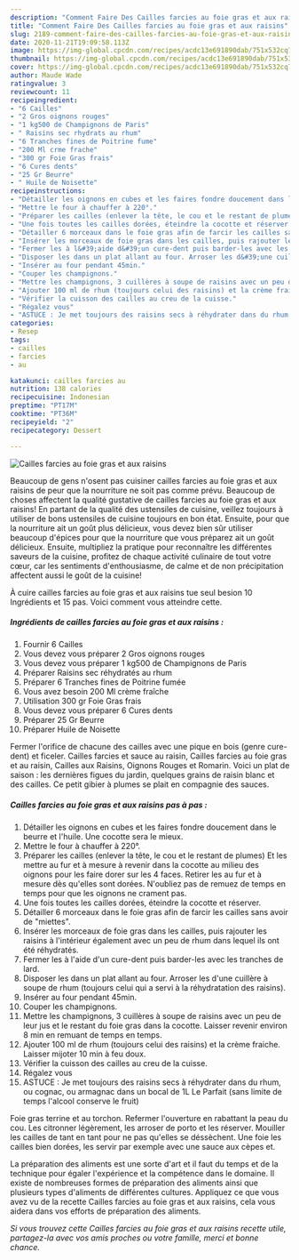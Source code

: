```yaml
---
description: "Comment Faire Des Cailles farcies au foie gras et aux raisins"
title: "Comment Faire Des Cailles farcies au foie gras et aux raisins"
slug: 2189-comment-faire-des-cailles-farcies-au-foie-gras-et-aux-raisins
date: 2020-11-21T19:09:58.113Z
image: https://img-global.cpcdn.com/recipes/acdc13e691890dab/751x532cq70/cailles-farcies-au-foie-gras-et-aux-raisins-photo-principale-de-la-recette.jpg
thumbnail: https://img-global.cpcdn.com/recipes/acdc13e691890dab/751x532cq70/cailles-farcies-au-foie-gras-et-aux-raisins-photo-principale-de-la-recette.jpg
cover: https://img-global.cpcdn.com/recipes/acdc13e691890dab/751x532cq70/cailles-farcies-au-foie-gras-et-aux-raisins-photo-principale-de-la-recette.jpg
author: Maude Wade
ratingvalue: 3
reviewcount: 11
recipeingredient:
- "6 Cailles"
- "2 Gros oignons rouges"
- "1 kg500 de Champignons de Paris"
- " Raisins sec rhydrats au rhum"
- "6 Tranches fines de Poitrine fume"
- "200 Ml crme frache"
- "300 gr Foie Gras frais"
- "6 Cures dents"
- "25 Gr Beurre"
- " Huile de Noisette"
recipeinstructions:
- "Détailler les oignons en cubes et les faires fondre doucement dans le beurre et l&#39;huile. Une cocotte sera le mieux."
- "Mettre le four à chauffer à 220°."
- "Préparer les cailles (enlever la tête, le cou et le restant de plumes) Et les mettre au fur et à mesure à revenir dans la cocotte au milieu des oignons pour les faire dorer sur les 4 faces. Retirer les au fur et à mesure dès qu&#39;elles sont dorées. N&#39;oubliez pas de remuez de temps en temps pour que les oignons ne crament pas."
- "Une fois toutes les cailles dorées, éteindre la cocotte et réserver."
- "Détailler 6 morceaux dans le foie gras afin de farcir les cailles sans avoir de &#34;miettes&#34;."
- "Insérer les morceaux de foie gras dans les cailles, puis rajouter les raisins à l&#39;intérieur également avec un peu de rhum dans lequel ils ont été réhydratés."
- "Fermer les à l&#39;aide d&#39;un cure-dent puis barder-les avec les tranches de lard."
- "Disposer les dans un plat allant au four. Arroser les d&#39;une cuillère à soupe de rhum (toujours celui qui a servi à la réhydratation des raisins)."
- "Insérer au four pendant 45min."
- "Couper les champignons."
- "Mettre les champignons, 3 cuillères à soupe de raisins avec un peu de leur jus et le restant du foie gras dans la cocotte. Laisser revenir environ 8 min en remuant de temps en temps."
- "Ajouter 100 ml de rhum (toujours celui des raisins) et la crème fraiche. Laisser mijoter 10 min à feu doux."
- "Vérifier la cuisson des cailles au creu de la cuisse."
- "Régalez vous"
- "ASTUCE : Je met toujours des raisins secs à réhydrater dans du rhum, ou cognac, ou armagnac dans un bocal de 1L Le Parfait (sans limite de temps l&#39;alcool conserve le fruit)"
categories:
- Resep
tags:
- cailles
- farcies
- au

katakunci: cailles farcies au 
nutrition: 138 calories
recipecuisine: Indonesian
preptime: "PT17M"
cooktime: "PT36M"
recipeyield: "2"
recipecategory: Dessert

---
```



![Cailles farcies au foie gras et aux raisins](https://img-global.cpcdn.com/recipes/acdc13e691890dab/751x532cq70/cailles-farcies-au-foie-gras-et-aux-raisins-photo-principale-de-la-recette.jpg)

Beaucoup de gens n'osent pas cuisiner cailles farcies au foie gras et aux raisins de peur que la nourriture ne soit pas comme prévu. Beaucoup de choses affectent la qualité gustative de cailles farcies au foie gras et aux raisins! En partant de la qualité des ustensiles de cuisine, veillez toujours à utiliser de bons ustensiles de cuisine toujours en bon état. Ensuite, pour que la nourriture ait un goût plus délicieux, vous devez bien sûr utiliser beaucoup d'épices pour que la nourriture que vous préparez ait un goût délicieux. Ensuite, multipliez la pratique pour reconnaître les différentes saveurs de la cuisine, profitez de chaque activité culinaire de tout votre cœur, car les sentiments d'enthousiasme, de calme et de non précipitation affectent aussi le goût de la cuisine!

<!--inarticleads1-->

À cuire cailles farcies au foie gras et aux raisins tue seul besion 10 Ingrédients et 15 pas. Voici comment vous atteindre cette.

##### Ingrédients de cailles farcies au foie gras et aux raisins :

1. Fournir 6 Cailles
1. Vous devez vous préparer 2 Gros oignons rouges
1. Vous devez vous préparer 1 kg500 de Champignons de Paris
1. Préparer  Raisins sec réhydratés au rhum
1. Préparer 6 Tranches fines de Poitrine fumée
1. Vous avez besoin 200 Ml crème fraîche
1. Utilisation 300 gr Foie Gras frais
1. Vous devez vous préparer 6 Cures dents
1. Préparer 25 Gr Beurre
1. Préparer  Huile de Noisette


Fermer l&#39;orifice de chacune des cailles avec une pique en bois (genre cure-dent) et ficeler. Cailles farcies et sauce au raisin, Cailles farcies au foie gras et au raisin, Cailles aux Raisins, Oignons Rouges et Romarin. Voici un plat de saison : les dernières figues du jardin, quelques grains de raisin blanc et des cailles. Ce petit gibier à plumes se plait en compagnie des sauces. 

<!--inarticleads2-->

##### Cailles farcies au foie gras et aux raisins pas à pas :

1. Détailler les oignons en cubes et les faires fondre doucement dans le beurre et l&#39;huile. Une cocotte sera le mieux.
1. Mettre le four à chauffer à 220°.
1. Préparer les cailles (enlever la tête, le cou et le restant de plumes) Et les mettre au fur et à mesure à revenir dans la cocotte au milieu des oignons pour les faire dorer sur les 4 faces. Retirer les au fur et à mesure dès qu&#39;elles sont dorées. N&#39;oubliez pas de remuez de temps en temps pour que les oignons ne crament pas.
1. Une fois toutes les cailles dorées, éteindre la cocotte et réserver.
1. Détailler 6 morceaux dans le foie gras afin de farcir les cailles sans avoir de &#34;miettes&#34;.
1. Insérer les morceaux de foie gras dans les cailles, puis rajouter les raisins à l&#39;intérieur également avec un peu de rhum dans lequel ils ont été réhydratés.
1. Fermer les à l&#39;aide d&#39;un cure-dent puis barder-les avec les tranches de lard.
1. Disposer les dans un plat allant au four. Arroser les d&#39;une cuillère à soupe de rhum (toujours celui qui a servi à la réhydratation des raisins).
1. Insérer au four pendant 45min.
1. Couper les champignons.
1. Mettre les champignons, 3 cuillères à soupe de raisins avec un peu de leur jus et le restant du foie gras dans la cocotte. Laisser revenir environ 8 min en remuant de temps en temps.
1. Ajouter 100 ml de rhum (toujours celui des raisins) et la crème fraiche. Laisser mijoter 10 min à feu doux.
1. Vérifier la cuisson des cailles au creu de la cuisse.
1. Régalez vous
1. ASTUCE : Je met toujours des raisins secs à réhydrater dans du rhum, ou cognac, ou armagnac dans un bocal de 1L Le Parfait (sans limite de temps l&#39;alcool conserve le fruit)


Foie gras terrine et au torchon. Refermer l&#39;ouverture en rabattant la peau du cou. Les citronner légèrement, les arroser de porto et les réserver. Mouiller les cailles de tant en tant pour ne pas qu&#39;elles se déssèchent. Une foie les cailles bien dorées, les servir par exemple avec une sauce aux cèpes et. 

<!--inarticleads1-->

<p>
La préparation des aliments est une sorte d'art et il faut du temps et de la technique pour égaler l'expérience et la compétence dans le domaine. Il existe de nombreuses formes de préparation des aliments ainsi que plusieurs types d'aliments de différentes cultures. Appliquez ce que vous avez vu de la recette Cailles farcies au foie gras et aux raisins, cela vous aidera dans vos efforts de préparation des aliments.
</p>

<p>
<i>Si vous trouvez cette Cailles farcies au foie gras et aux raisins recette utile, partagez-la avec vos amis proches ou votre famille, merci et bonne chance.</i>
</p>
